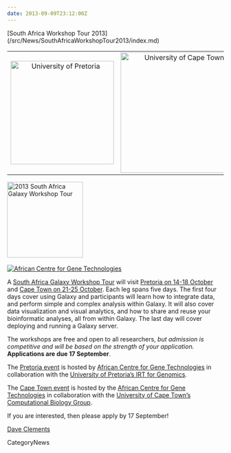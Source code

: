 ```yaml
---
date: 2013-09-09T23:12:00Z
---
```

<div class='newsItemHeader'>[South Africa Workshop Tour 2013](/src/News/SouthAfricaWorkshopTour2013/index.md)</div>

<table>
  <tr>
    <td style=" text-align: center; width: 280px; border: none;"> <a href='/Events/UPretoria2013'><img src='/Images/Logos/UPretoriaWide.png' alt='University of Pretoria' width="240" /></a> </td>
    <td style=" text-align: center; width: 300px; border: none;"> <a href='/Events/UCapeTown2013'><img src='/Images/Logos/UCapeTownWide.jpg' alt='University of Cape Town' width="280" /></a> </td>
  </tr>
</table>


<div class='right'><div class='right'>
<a href='/Events/SAWorkshopTour2013'><img src='/Images/Logos/SAGalaxyWorkshopTour2013Wide.png' alt='2013 South Africa Galaxy Workshop Tour' width="176" /></a></div><br />
<div class='right'><a href='http://www.acgt.co.za/'><img src='/Images/Logos/ACGTLogoSmall.png' alt='African Centre for Gene Technologies'  /></a></div>
</div>

A [South Africa Galaxy Workshop Tour](/Events/SAWorkshopTour2013) will visit [Pretoria on 14-18 October](/Events/UPretoria2013) and [Cape Town on 21-25 October](/src/Events/UCapeTown2013/index.md).  Each leg spans five days. The first four days cover using Galaxy and participants will learn how to integrate data, and perform simple and complex analysis within Galaxy. It will also cover data visualization and visual analytics, and how to share and reuse your bioinformatic analyses, all from within Galaxy.  The last day will cover deploying and running a Galaxy server.

The workshops are free and open to all researchers, *but admission is competitive and will be based on the strength of your application.* **Applications are due 17 September**.

The [Pretoria event](/Events/UPretoria2013) is hosted by [African Centre for Gene Technologies](http://www.acgt.co.za/) in collaboration with the [University of Pretoria’s IRT for Genomics](http://web.up.ac.za/default.asp?ipkCategoryID=19419).

The [Cape Town event](/Events/UCapeTown2013) is hosted by the [African Centre for Gene Technologies](http://www.acgt.co.za/) in collaboration with the [University of Cape Town’s Computational Biology Group](http://www.cbio.uct.ac.za/).

If you are interested, then please apply by 17 September!

[Dave Clements](/src/DaveClements/index.md)


CategoryNews
